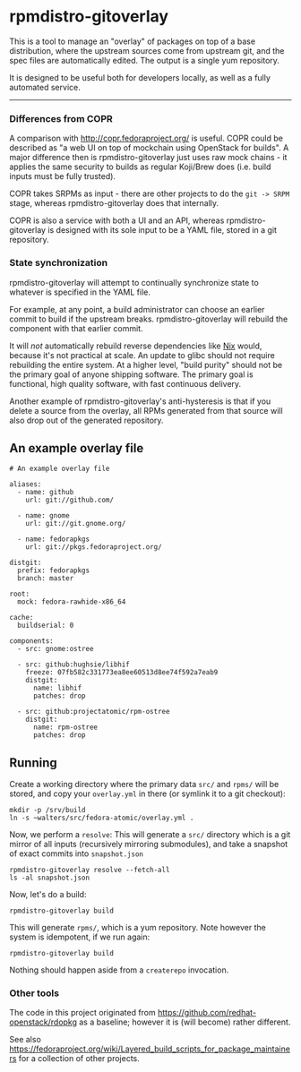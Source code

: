 # rpmdistro-gitoverlay

This is a tool to manage an "overlay" of packages on top of a base
distribution, where the upstream sources come from upstream git, and
the spec files are automatically edited.  The output is a single yum
repository.

It is designed to be useful both for developers locally, as well as a
fully automated service.

<hr>

### Differences from COPR

A comparison with http://copr.fedoraproject.org/ is useful.  COPR
could be described as "a web UI on top of mockchain using OpenStack
for builds".  A major difference then is rpmdistro-gitoverlay just
uses raw mock chains - it applies the same security to builds as
regular Koji/Brew does (i.e. build inputs must be fully trusted).

COPR takes SRPMs as input - there are other projects to do the 
`git -> SRPM` stage, whereas rpmdistro-gitoverlay does that internally.

COPR is also a service with both a UI and an API, whereas
rpmdistro-gitoverlay is designed with its sole input to be a YAML
file, stored in a git repository.  

### State synchronization

rpmdistro-gitoverlay will attempt to continually synchronize state to
whatever is specified in the YAML file.

For example, at any point, a build administrator can choose an earlier
commit to build if the upstream breaks.  rpmdistro-gitoverlay will
rebuild the component with that earlier commit.

It will *not* automatically rebuild reverse dependencies like
[Nix](https://nixos.org/nix/) would, because it's not practical at
scale.  An update to glibc should not require rebuilding the entire
system.  At a higher level, "build purity" should not be the primary
goal of anyone shipping software.  The primary goal is functional,
high quality software, with fast continuous delivery.

Another example of rpmdistro-gitoverlay's anti-hysteresis is that if
you delete a source from the overlay, all RPMs generated from that
source will also drop out of the generated repository.

## An example overlay file

    # An example overlay file
    
    aliases: 
      - name: github
        url: git://github.com/
    
      - name: gnome
        url: git://git.gnome.org/
    
      - name: fedorapkgs
        url: git://pkgs.fedoraproject.org/
    
    distgit:
      prefix: fedorapkgs
      branch: master
      
    root:
      mock: fedora-rawhide-x86_64
    
    cache:
      buildserial: 0
    
    components:
      - src: gnome:ostree
    
      - src: github:hughsie/libhif
        freeze: 07fb582c331773ea8ee60513d8ee74f592a7eab9
        distgit: 
          name: libhif
          patches: drop
    
      - src: github:projectatomic/rpm-ostree
        distgit:
          name: rpm-ostree
          patches: drop

## Running

Create a working directory where the primary data `src/` and `rpms/`
will be stored, and copy your `overlay.yml` in there (or symlink it to
a git checkout):

    mkdir -p /srv/build
    ln -s ~walters/src/fedora-atomic/overlay.yml .

Now, we perform a `resolve`: This will generate a `src/` directory
which is a git mirror of all inputs (recursively mirroring
submodules), and take a snapshot of exact commits into `snapshot.json`

    rpmdistro-gitoverlay resolve --fetch-all
    ls -al snapshot.json

Now, let's do a build:

    rpmdistro-gitoverlay build

This will generate `rpms/`, which is a yum repository.  Note however
the system is idempotent, if we run again:

    rpmdistro-gitoverlay build

Nothing should happen aside from a `createrepo` invocation.
    
### Other tools

The code in this project originated from
https://github.com/redhat-openstack/rdopkg as a baseline; however it
is (will become) rather different.

See also https://fedoraproject.org/wiki/Layered_build_scripts_for_package_maintainers
for a collection of other projects.


